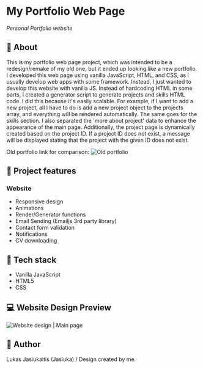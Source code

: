 # My Portfolio Web Page

_Personal Portfolio website_

## 📌 About

This is my portfolio web page project, which was intended to be a redesign/remake of my old one, but it ended up looking like a new portfolio. I developed this web page using vanilla JavaScript, HTML, and CSS, as I usually develop web apps with some framework. Instead, I just wanted to develop this website with vanilla JS. Instead of hardcoding HTML in some parts, I created a generator script to generate projects and skills HTML code. I did this because it's easily scalable. For example, if I want to add a new project, all I have to do is add a new project object to the projects array, and everything will be rendered automatically. The same goes for the skills section. I also separated the 'more about project' data to enhance the appearance of the main page. Additionally, the project page is dynamically created based on the project ID. If a project ID does not exist, a message will be displayed stating that the project with the given ID does not exist.

Old portfolio link for comparison: ![Old portfolio](https://jasiuka.github.io/LukasJasPortfolio/)

## 🎯 Project features

### Website

- Responsive design
- Animations
- Render/Generator functions
- Email Sending (Emailjs 3rd party library)
- Contact form validation
- Notifications
- CV downloading

## 🔧 Tech stack

- Vanilla JavaScript
- HTML5
- CSS

## 💻 Website Design Preview

![Website design | Main page](https://media.giphy.com/media/v1.Y2lkPTc5MGI3NjExYnBjZDB6aTdsNjFneHZnNGppczZ5eDJhNDVsd3p2aTlheTVrZjBxbSZlcD12MV9pbnRlcm5hbF9naWZfYnlfaWQmY3Q9Zw/zBHQrACmkaZBakQhvS/giphy.gif)

## 👤 Author

Lukas Jasiukaitis (Jasiuka) / Design created by me.
